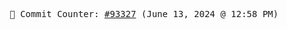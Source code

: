 <p align="center">
    <samp>
        📮 Commit Counter: <a href="https://github.com/Javascript-void0/Javascript-void0/commits/main">#93327</a> (June 13, 2024 @ 12:58 PM)
    </samp>
</p>